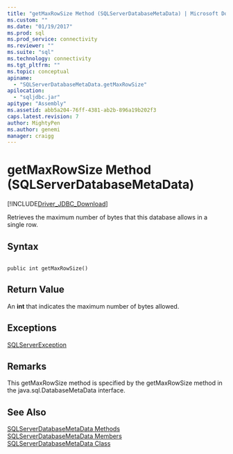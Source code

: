```yaml
---
title: "getMaxRowSize Method (SQLServerDatabaseMetaData) | Microsoft Docs"
ms.custom: ""
ms.date: "01/19/2017"
ms.prod: sql
ms.prod_service: connectivity
ms.reviewer: ""
ms.suite: "sql"
ms.technology: connectivity
ms.tgt_pltfrm: ""
ms.topic: conceptual
apiname: 
  - "SQLServerDatabaseMetaData.getMaxRowSize"
apilocation: 
  - "sqljdbc.jar"
apitype: "Assembly"
ms.assetid: abb5a204-76ff-4381-ab2b-896a19b202f3
caps.latest.revision: 7
author: MightyPen
ms.author: genemi
manager: craigg
---
```

# getMaxRowSize Method (SQLServerDatabaseMetaData)
[!INCLUDE[Driver_JDBC_Download](../../../includes/driver_jdbc_download.md)]

  Retrieves the maximum number of bytes that this database allows in a single row.  
  
## Syntax  
  
```  
  
public int getMaxRowSize()  
```  
  
## Return Value  
 An **int** that indicates the maximum number of bytes allowed.  
  
## Exceptions  
 [SQLServerException](../../../connect/jdbc/reference/sqlserverexception-class.md)  
  
## Remarks  
 This getMaxRowSize method is specified by the getMaxRowSize method in the java.sql.DatabaseMetaData interface.  
  
## See Also  
 [SQLServerDatabaseMetaData Methods](../../../connect/jdbc/reference/sqlserverdatabasemetadata-methods.md)   
 [SQLServerDatabaseMetaData Members](../../../connect/jdbc/reference/sqlserverdatabasemetadata-members.md)   
 [SQLServerDatabaseMetaData Class](../../../connect/jdbc/reference/sqlserverdatabasemetadata-class.md)  
  
  
